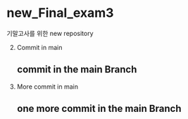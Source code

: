 # new_Final_exam3
기말고사를 위한 new repository

2. Commit in main
   ## commit in the main Branch

1. More commit in main
   ## one more commit in the main Branch